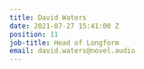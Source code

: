 ```yaml
---
title: David Waters
date: 2021-07-27 15:41:00 Z
position: 11
job-title: Head of Longform
email: david.waters@novel.audio
---
```



